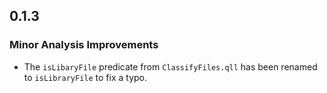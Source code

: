 ## 0.1.3

### Minor Analysis Improvements

* The `isLibaryFile` predicate from `ClassifyFiles.qll` has been renamed to `isLibraryFile` to fix a typo.
